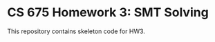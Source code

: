 CS 675 Homework 3: SMT Solving
==============================

This repository contains skeleton code for HW3.
